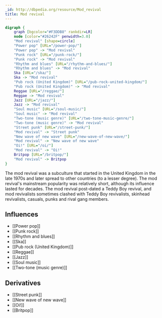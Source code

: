 ```yaml
---
_id: http://dbpedia.org/resource/Mod_revival
title: Mod revival
---
```


```dot
digraph {
	graph [bgcolor="#F3DDB8" rankdir=LR]
	node [color="#26242F" penwidth=3.0]
	"Mod revival" [shape=circle]
	"Power pop" [URL="/power-pop/"]
	"Power pop" -> "Mod revival"
	"Punk rock" [URL="/punk-rock/"]
	"Punk rock" -> "Mod revival"
	"Rhythm and blues" [URL="/rhythm-and-blues/"]
	"Rhythm and blues" -> "Mod revival"
	Ska [URL="/ska/"]
	Ska -> "Mod revival"
	"Pub rock (United Kingdom)" [URL="/pub-rock-united-kingdom/"]
	"Pub rock (United Kingdom)" -> "Mod revival"
	Reggae [URL="/reggae/"]
	Reggae -> "Mod revival"
	Jazz [URL="/jazz/"]
	Jazz -> "Mod revival"
	"Soul music" [URL="/soul-music/"]
	"Soul music" -> "Mod revival"
	"Two-tone (music genre)" [URL="/two-tone-music-genre/"]
	"Two-tone (music genre)" -> "Mod revival"
	"Street punk" [URL="/street-punk/"]
	"Mod revival" -> "Street punk"
	"New wave of new wave" [URL="/new-wave-of-new-wave/"]
	"Mod revival" -> "New wave of new wave"
	"Oi!" [URL="/oi/"]
	"Mod revival" -> "Oi!"
	Britpop [URL="/britpop/"]
	"Mod revival" -> Britpop
}
```

The mod revival was a subculture that started in the United Kingdom in the late 1970s and later spread to other countries (to a lesser degree). The mod revival's mainstream popularity was relatively short, although its influence lasted for decades. The mod revival post-dated a Teddy Boy revival, and mod revivalists sometimes clashed with Teddy Boy revivalists, skinhead revivalists, casuals, punks and rival gang members.

## Influences
- [[Power pop]]
- [[Punk rock]]
- [[Rhythm and blues]]
- [[Ska]]
- [[Pub rock (United Kingdom)]]
- [[Reggae]]
- [[Jazz]]
- [[Soul music]]
- [[Two-tone (music genre)]]

## Derivatives
- [[Street punk]]
- [[New wave of new wave]]
- [[Oi!]]
- [[Britpop]]
